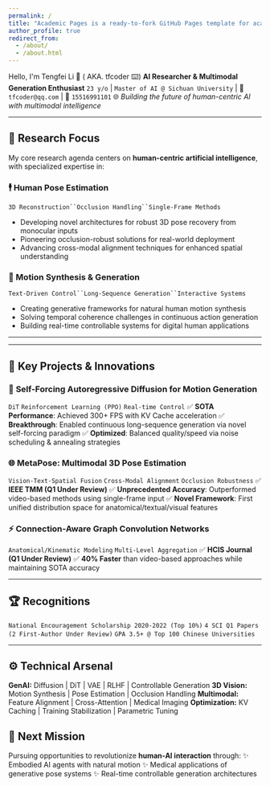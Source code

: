```yaml
---
permalink: /
title: "Academic Pages is a ready-to-fork GitHub Pages template for academic personal websites"
author_profile: true
redirect_from: 
  - /about/
  - /about.html
---
```


 Hello, I'm Tengfei Li 👋 ( AKA. tfcoder ⌨️)
**AI Researcher & Multimodal Generation Enthusiast**
`23 y/o` | `Master of AI @ Sichuan University` | 📧 `tfcoder@qq.com` | 📱 `15516991101`
🌐 *Building the future of human-centric AI with multimodal intelligence*


---
## 🎯 Research Focus  
My core research agenda centers on **human-centric artificial intelligence**, with specialized expertise in:

### 🕴️ Human Pose Estimation  
`3D Reconstruction``Occlusion Handling``Single-Frame Methods`  
- Developing novel architectures for robust 3D pose recovery from monocular inputs  
- Pioneering occlusion-robust solutions for real-world deployment  
- Advancing cross-modal alignment techniques for enhanced spatial understanding  

### 💃 Motion Synthesis & Generation  
`Text-Driven Control``Long-Sequence Generation``Interactive Systems`  
- Creating generative frameworks for natural human motion synthesis  
- Solving temporal coherence challenges in continuous action generation  
- Building real-time controllable systems for digital human applications
---
---

## 🚀 Key Projects & Innovations

### 💃 **Self-Forcing Autoregressive Diffusion for Motion Generation**

`DiT` `Reinforcement Learning (PPO)` `Real-time Control`
✅ **SOTA Performance**: Achieved 300+ FPS with KV Cache acceleration
✅ **Breakthrough**: Enabled continuous long-sequence generation via novel self-forcing paradigm
✅ **Optimized**: Balanced quality/speed via noise scheduling & annealing strategies

### 🌐 **MetaPose: Multimodal 3D Pose Estimation**

`Vision-Text-Spatial Fusion` `Cross-Modal Alignment` `Occlusion Robustness`
✅ **IEEE TMM (Q1 Under Review)**
✅ **Unprecedented Accuracy**: Outperformed video-based methods using single-frame input
✅ **Novel Framework**: First unified distribution space for anatomical/textual/visual features

### ⚡ **Connection-Aware Graph Convolution Networks**

`Anatomical/Kinematic Modeling` `Multi-Level Aggregation`
✅ **HCIS Journal (Q1 Under Review)**
✅ **40% Faster** than video-based approaches while maintaining SOTA accuracy

---

## 🏆 Recognitions

`National Encouragement Scholarship 2020-2022 (Top 10%)`
`4 SCI Q1 Papers (2 First-Author Under Review)`
`GPA 3.5+ @ Top 100 Chinese Universities`

---

## ⚙️ Technical Arsenal  

**GenAI:**       Diffusion  | DiT | VAE | RLHF | Controllable Generation
**3D Vision:**         Motion Synthesis | Pose Estimation | Occlusion Handling
**Multimodal:**    Feature Alignment | Cross-Attention | Medical Imaging
**Optimization:** KV Caching | Training Stabilization | Parametric Tuning


## 🔮 Next Mission

Pursuing opportunities to revolutionize **human-AI interaction** through:
✨ Embodied AI agents with natural motion
✨ Medical applications of generative pose systems
✨ Real-time controllable generation architectures

[](mailto:your@email.com)
[](https://github.com/yourusername)
